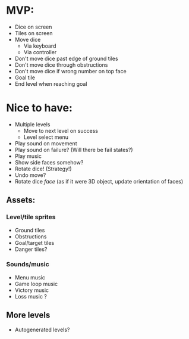 # MVP:

* Dice on screen
* Tiles on screen
* Move dice
  * Via keyboard
  * Via controller
* Don't move dice past edge of ground tiles
* Don't move dice through obstructions
* Don't move dice if wrong number on top face
* Goal tile
* End level when reaching goal

# Nice to have:

* Multiple levels
  * Move to next level on success
  * Level select menu
* Play sound on movement
* Play sound on failure? (Will there be fail states?)
* Play music
* Show side faces somehow?
* Rotate dice! (Strategy!)
* Undo move?
* Rotate dice _face_ (as if it were 3D object, update orientation of faces)

## Assets:

### Level/tile sprites

* Ground tiles
* Obstructions
* Goal/target tiles
* Danger tiles?

### Sounds/music

* Menu music
* Game loop music
* Victory music
* Loss music ?

## More levels

* Autogenerated levels?
